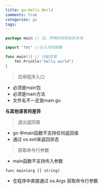 ```yaml
---
title: go-Hello World
comments: true
categories: go
tags:
---
```


```go
package main // 包，声明代码所在的木块

import "fmt" //引入代码依赖

func main(){ // 功能实现
	fmt.Println("hello world")
}
```
<!--more-->
> 应用程序入口

* 必须是main包
* 必须是main方法
* 文件名不一定是main.go


 **与其他语言的差异**

> 退出返回值

* go 中main函数不支持任何返回值
* 通过 os.exit来返回状态

> 获取命令行参数

* main函数不支持传入参数

```
func main(arg [] string)
```

* 在程序中直接通过 os.Args 获取命令行参数
